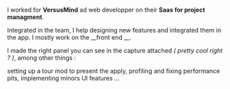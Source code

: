 I worked for __VersusMind__ ad web developper on their __Saas for project managment__.

Integrated in the team, I help designing new features and integrated them in the app. I mostly work on the __front end __. 

I made the right panel you can see in the capture attached _( pretty cool right ? )_, among other things :

setting up a tour mod to present the apply, 
profiling and fixing performance pits, 
implementing minors UI features 
...
